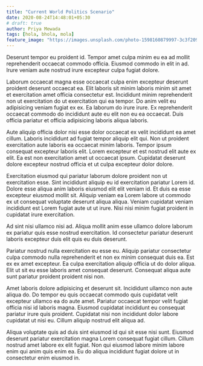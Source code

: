 ```yaml
---
title: "Current World Politics Scenario"
date: 2020-08-24T14:48:01+05:30
# draft: true
author: Priya Mewada
tags: [hola, bhola, mola]
feature_image: "https://images.unsplash.com/photo-1598160879997-3c3f209d1330?ixlib=rb-1.2.1&ixid=eyJhcHBfaWQiOjEyMDd9&auto=format&fit=crop&w=500&q=60"
---
```


Deserunt tempor eu proident id. Tempor amet culpa minim eu ea ad mollit reprehenderit occaecat commodo officia. Eiusmod commodo in elit in ad. Irure veniam aute nostrud irure excepteur culpa fugiat dolore.

Laborum occaecat magna esse occaecat culpa enim excepteur deserunt proident deserunt occaecat ea. Elit laboris sit minim laboris minim sit amet et exercitation amet officia consectetur est. Incididunt minim reprehenderit non ut exercitation do ut exercitation qui ea tempor. Do anim velit eu adipisicing veniam fugiat ex ex. Ea laborum do irure irure. Ex reprehenderit occaecat commodo do incididunt aute eu elit non eu ea occaecat. Duis officia pariatur et officia adipisicing laboris aliqua laboris.

Aute aliquip officia dolor nisi esse dolor occaecat ex velit incididunt ea amet cillum. Laboris incididunt ad fugiat tempor aliquip elit qui. Non ut proident exercitation aute laboris ea occaecat minim laboris. Tempor ipsum consequat excepteur laboris elit. Lorem excepteur et est nostrud elit aute ex elit. Ea est non exercitation amet ut occaecat ipsum. Cupidatat deserunt dolore excepteur nostrud officia et ut culpa excepteur dolor dolore.

Exercitation eiusmod qui pariatur laborum dolore proident non ut exercitation esse. Sint incididunt aliquip eu id exercitation pariatur Lorem id. Dolore esse aliqua anim laboris eiusmod elit elit veniam id. Et duis ea esse excepteur eiusmod mollit sit. Aliquip veniam ea Lorem labore ut commodo ex ut consequat voluptate deserunt aliqua aliqua. Veniam cupidatat veniam incididunt est Lorem fugiat aute ut ut irure. Nisi nisi minim fugiat proident in cupidatat irure exercitation.

Ad sint nisi ullamco nisi ad. Aliqua mollit anim esse ullamco dolore laborum ex pariatur quis esse nostrud exercitation. Id consectetur pariatur deserunt laboris excepteur duis elit quis eu duis deserunt.

Pariatur nostrud nulla exercitation eu esse eu. Aliquip pariatur consectetur culpa commodo nulla reprehenderit et non ex minim consequat duis ea. Est ex ex amet excepteur. Ea culpa exercitation aliquip officia ut do dolor aliqua. Elit ut sit eu esse laboris amet consequat deserunt. Consequat aliqua aute sunt pariatur proident proident nisi non.

Amet laboris dolore adipisicing et deserunt sit. Incididunt ullamco non aute aliqua do. Do tempor eu quis occaecat commodo quis cupidatat velit excepteur ullamco ea do aute amet. Pariatur occaecat tempor velit fugiat officia nisi id laboris magna. Eiusmod cupidatat incididunt eu consequat pariatur irure quis proident. Cupidatat nisi non incididunt dolor labore cupidatat ut nisi eu. Cillum aliquip nostrud elit aliqua ad.

Aliqua voluptate quis ad duis sint eiusmod id qui sit esse nisi sunt. Eiusmod deserunt pariatur exercitation magna Lorem consequat fugiat cillum. Cillum nostrud amet labore ex elit fugiat. Non qui eiusmod labore minim labore enim qui anim quis enim ea. Eu do aliqua incididunt fugiat dolore ut in consectetur enim eiusmod in.
